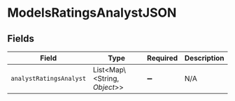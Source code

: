 # ModelsRatingsAnalystJSON


## Fields

| Field                          | Type                           | Required                       | Description                    |
| ------------------------------ | ------------------------------ | ------------------------------ | ------------------------------ |
| `analystRatingsAnalyst`        | List\<Map\\<String, *Object*>> | :heavy_minus_sign:             | N/A                            |